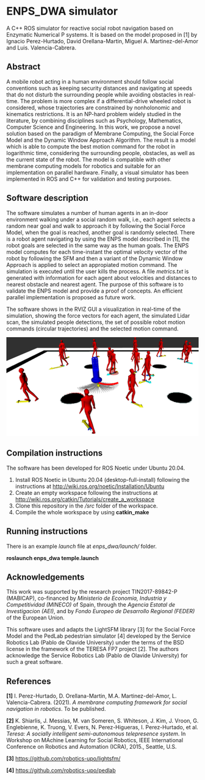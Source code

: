 # ENPS_DWA simulator
A C++ ROS simulator for reactive social robot navigation based on Enzymatic Numerical P systems.
It is based on the model proposed in [1] by Ignacio Perez-Hurtado, David Orellana-Martin, Miguel A. Martinez-del-Amor and Luis. Valencia-Cabrera.

## Abstract

A mobile robot acting in a human environment should follow social conventions such as keeping security distances and navigating at speeds that do not disturb the surrounding people while avoiding obstacles in real-time. The problem is more complex if a differential-drive wheeled robot is considered, whose trajectories are constrained by nonholonomic and kinematics restrictions. It is an NP-hard problem  widely studied in the literature, by combining disciplines such as Psychology, Mathematics, Computer Science and Engineering. In this work, we propose a novel solution based on the paradigm of Membrane Computing, the Social Force Model and the Dynamic Window Approach Algorithm. The result is a model which is able to compute the best motion command for the robot in logarithmic time, considering the surrounding people, obstacles, as well as the current state of the robot. The model is compatible with other membrane computing models for robotics and suitable for an implementation on parallel hardware. Finally, a visual simulator has been implemented in ROS and C++ for validation and testing purposes.

## Software description

The software simulates a number of human agents in an in-door environment walking under a social random walk, i.e., each agent selects a random near goal and walk to approach it by following the Social Force Model, when the goal is reached, another goal is randomly selected. There is a robot agent navigating by using the ENPS model described in [1], the robot goals are selected in the same way as the human goals. The ENPS model computes for each time-instant the optimal velocity vector of the robot by following the SFM and then a variant of the Dynamic Window Approach is applied to select an appropiated motion command. The simulation is executed until the user kills the process. A file *metrics.txt* is generated with information for each agent about velocities and distances to nearest obstacle and nearest agent. The purpose of this software is to validate the ENPS model and provide a proof of concepts. An efficient parallel implementation is proposed as future work.

The software shows in the RVIZ GUI a visualization in real-time of the simulation, showing the force vectors for each agent, the simulated Lidar scan, the simulated people detections, the set of possible robot motion commands (circular trajectories) and the selected motion command.


![Screenshot](images/screenshot.png)


## Compilation instructions

The software has been developed for ROS Noetic under Ubuntu 20.04.

1. Install ROS Noetic in Ubuntu 20.04 (desktop-full-install) following the instructions at http://wiki.ros.org/noetic/Installation/Ubuntu
2. Create an empty workspace following the instructions at http://wiki.ros.org/catkin/Tutorials/create_a_workspace
3. Clone this repository in the */src* folder of the workspace.
4. Compile the whole workspace by using **catkin_make**


## Running instructions
There is an example *launch* file at *enps_dwa/launch/* folder.

**roslaunch enps_dwa temple.launch**


## Acknowledgements

This work was supported by the research project TIN2017-89842-P (MABICAP), co-financed by *Ministerio de Economia, Industria y Competitividad (MINECO)* of Spain, through the *Agencia Estatal de Investigacion (AEI)*, and by *Fondo Europeo de Desarrollo Regional (FEDER)* of the European Union.

This software uses and adapts the LightSFM library [3] for the Social Force Model and the PedLab pedestrian simulator [4] developed by the Service Robotics Lab (Pablo de Olavide University) under the terms of the BSD license in the framework of the TERESA FP7 project [2]. The authors acknowledge the Service Robotics Lab (Pablo de Olavide University) for such a great software.


## References


**[1]** I. Perez-Hurtado, D. Orellana-Martin, M.A. Martinez-del-Amor, L. Valencia-Cabrera. (2021). *A membrane computing framework for social navigation in robotics*. To be published.

**[2]**  K. Shiarlis, J. Messias, M. van Someren, S. Whiteson, J. Kim, J. Vroon, G. Englebienne, K. Truong, V. Evers, N. Perez-Higueras, I. Perez-Hurtado, et al. *Teresa: A socially intelligent semi-autonomous telepresence system*. In Workshop on MAchine Learning for Social Robotics, IEEE International Conference on Robotics and Automation (ICRA), 2015., Seattle, U.S. 

**[3]** https://github.com/robotics-upo/lightsfm/

**[4]** https://github.com/robotics-upo/pedlab


